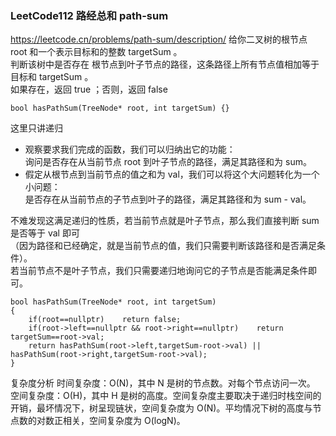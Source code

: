 ### LeetCode112 路经总和 path-sum
https://leetcode.cn/problems/path-sum/description/
给你二叉树的根节点 root 和一个表示目标和的整数 targetSum 。   
判断该树中是否存在 根节点到叶子节点的路径，这条路径上所有节点值相加等于目标和 targetSum 。   
如果存在，返回 true ；否则，返回 false   
```
bool hasPathSum(TreeNode* root, int targetSum) {}
```
这里只讲递归   
- 观察要求我们完成的函数，我们可以归纳出它的功能：   
询问是否存在从当前节点 root 到叶子节点的路径，满足其路径和为 sum。   
- 假定从根节点到当前节点的值之和为 val，我们可以将这个大问题转化为一个小问题：   
是否存在从当前节点的子节点到叶子的路径，满足其路径和为 sum - val。   
   
不难发现这满足递归的性质，若当前节点就是叶子节点，那么我们直接判断 sum 是否等于 val 即可   
（因为路径和已经确定，就是当前节点的值，我们只需要判断该路径和是否满足条件）。   
若当前节点不是叶子节点，我们只需要递归地询问它的子节点是否能满足条件即可。   
```
bool hasPathSum(TreeNode* root, int targetSum) 
{
    if(root==nullptr)    return false;
    if(root->left==nullptr && root->right==nullptr)    return targetSum==root->val;
    return hasPathSum(root->left,targetSum-root->val) || hasPathSum(root->right,targetSum-root->val);
}
```
复杂度分析
时间复杂度：O(N)，其中 N 是树的节点数。对每个节点访问一次。
空间复杂度：O(H)，其中 H 是树的高度。空间复杂度主要取决于递归时栈空间的开销，最坏情况下，树呈现链状，空间复杂度为 O(N)。平均情况下树的高度与节点数的对数正相关，空间复杂度为 O(log⁡N)。









  